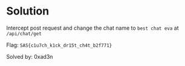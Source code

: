 # Solution
Intercept post request and change the chat name to `best chat eva` at `/api/chat/get`
 
Flag: `SAS{c1u7ch_k1ck_dr15t_ch4t_b2f771}`

Solved by: 0xad3n